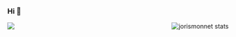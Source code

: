 ### Hi 👋

<img align="center" src="https://github-readme-stats.vercel.app/api/top-langs/?username=jorismonnet&hide=jupyternotebooks" />
<img align="right" src="https://github-readme-stats.vercel.app/api?username=jorismonnet&show_icons=true" alt="jorismonnet stats" />

